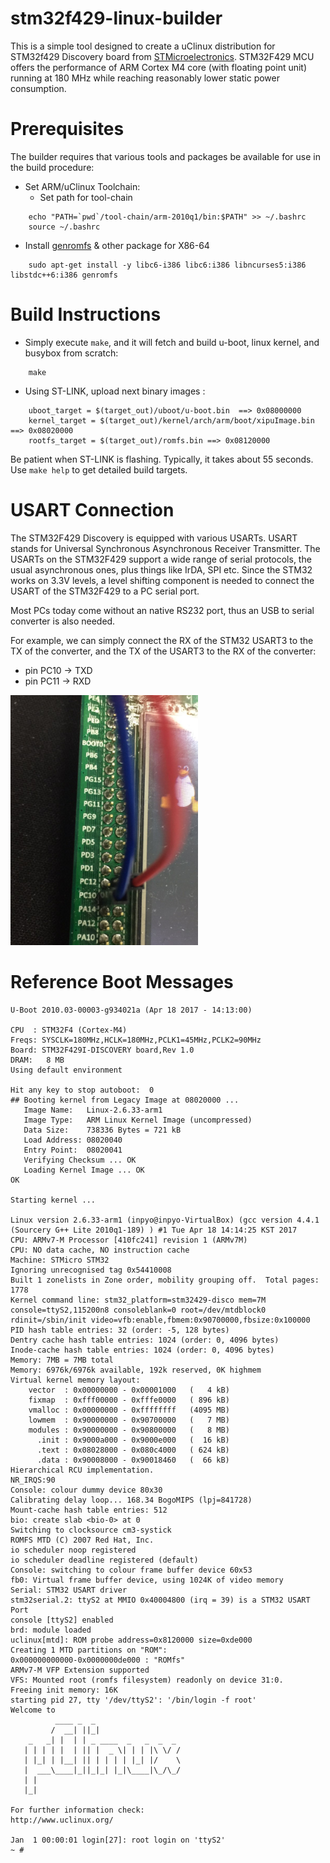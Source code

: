 stm32f429-linux-builder
======================
This is a simple tool designed to create a uClinux distribution for STM32f429
Discovery board from [STMicroelectronics](http://www.st.com/). STM32F429 MCU
offers the performance of ARM Cortex M4 core (with floating point unit) running
at 180 MHz while reaching reasonably lower static power consumption.


Prerequisites
=============
The builder requires that various tools and packages be available for use in
the build procedure:

* Set ARM/uClinux Toolchain:
  - Set path for tool-chain
```
    echo "PATH=`pwd`/tool-chain/arm-2010q1/bin:$PATH" >> ~/.bashrc
    source ~/.bashrc
```
* Install [genromfs](http://romfs.sourceforge.net/) & other package for X86-64
```
    sudo apt-get install -y libc6-i386 libc6:i386 libncurses5:i386 libstdc++6:i386 genromfs
```


Build Instructions
==================
* Simply execute ``make``, and it will fetch and build u-boot, linux kernel, and busybox from scratch:
```
    make
```
* Using ST-LINK, upload next binary images :
```
    uboot_target = $(target_out)/uboot/u-boot.bin  ==> 0x08000000
    kernel_target = $(target_out)/kernel/arch/arm/boot/xipuImage.bin ==> 0x08020000
    rootfs_target = $(target_out)/romfs.bin ==> 0x08120000
```
Be patient when ST-LINK is flashing. Typically, it takes about 55 seconds.
Use `make help` to get detailed build targets.


USART Connection
================
The STM32F429 Discovery is equipped with various USARTs. USART stands for
Universal Synchronous Asynchronous Receiver Transmitter. The USARTs on the
STM32F429 support a wide range of serial protocols, the usual asynchronous
ones, plus things like IrDA, SPI etc. Since the STM32 works on 3.3V levels,
a level shifting component is needed to connect the USART of the STM32F429 to
a PC serial port.

Most PCs today come without an native RS232 port, thus an USB to serial
converter is also needed.

For example, we can simply connect the RX of the STM32 USART3 to the TX of
the converter, and the TX of the USART3 to the RX of the converter:
* pin PC10 -> TXD
* pin PC11 -> RXD

<img width="300" height="400" src="https://github.com/pyotel/stm32f429-linux-builder/blob/master/pin_connect_usart.jpg"></img>

Reference Boot Messages
=======================
```
U-Boot 2010.03-00003-g934021a (Apr 18 2017 - 14:13:00)

CPU  : STM32F4 (Cortex-M4)
Freqs: SYSCLK=180MHz,HCLK=180MHz,PCLK1=45MHz,PCLK2=90MHz
Board: STM32F429I-DISCOVERY board,Rev 1.0
DRAM:   8 MB
Using default environment

Hit any key to stop autoboot:  0
## Booting kernel from Legacy Image at 08020000 ...
   Image Name:   Linux-2.6.33-arm1
   Image Type:   ARM Linux Kernel Image (uncompressed)
   Data Size:    738336 Bytes = 721 kB
   Load Address: 08020040
   Entry Point:  08020041
   Verifying Checksum ... OK
   Loading Kernel Image ... OK
OK

Starting kernel ...

Linux version 2.6.33-arm1 (inpyo@inpyo-VirtualBox) (gcc version 4.4.1 (Sourcery G++ Lite 2010q1-189) ) #1 Tue Apr 18 14:14:25 KST 2017
CPU: ARMv7-M Processor [410fc241] revision 1 (ARMv7M)
CPU: NO data cache, NO instruction cache
Machine: STMicro STM32
Ignoring unrecognised tag 0x54410008
Built 1 zonelists in Zone order, mobility grouping off.  Total pages: 1778
Kernel command line: stm32_platform=stm32429-disco mem=7M console=ttyS2,115200n8 consoleblank=0 root=/dev/mtdblock0 rdinit=/sbin/init video=vfb:enable,fbmem:0x90700000,fbsize:0x100000
PID hash table entries: 32 (order: -5, 128 bytes)
Dentry cache hash table entries: 1024 (order: 0, 4096 bytes)
Inode-cache hash table entries: 1024 (order: 0, 4096 bytes)
Memory: 7MB = 7MB total
Memory: 6976k/6976k available, 192k reserved, 0K highmem
Virtual kernel memory layout:
    vector  : 0x00000000 - 0x00001000   (   4 kB)
    fixmap  : 0xfff00000 - 0xfffe0000   ( 896 kB)
    vmalloc : 0x00000000 - 0xffffffff   (4095 MB)
    lowmem  : 0x90000000 - 0x90700000   (   7 MB)
    modules : 0x90000000 - 0x90800000   (   8 MB)
      .init : 0x9000a000 - 0x9000e000   (  16 kB)
      .text : 0x08028000 - 0x080c4000   ( 624 kB)
      .data : 0x90008000 - 0x90018460   (  66 kB)
Hierarchical RCU implementation.
NR_IRQS:90
Console: colour dummy device 80x30
Calibrating delay loop... 168.34 BogoMIPS (lpj=841728)
Mount-cache hash table entries: 512
bio: create slab <bio-0> at 0
Switching to clocksource cm3-systick
ROMFS MTD (C) 2007 Red Hat, Inc.
io scheduler noop registered
io scheduler deadline registered (default)
Console: switching to colour frame buffer device 60x53
fb0: Virtual frame buffer device, using 1024K of video memory
Serial: STM32 USART driver
stm32serial.2: ttyS2 at MMIO 0x40004800 (irq = 39) is a STM32 USART Port
console [ttyS2] enabled
brd: module loaded
uclinux[mtd]: ROM probe address=0x8120000 size=0xde000
Creating 1 MTD partitions on "ROM":
0x000000000000-0x0000000de000 : "ROMfs"
ARMv7-M VFP Extension supported
VFS: Mounted root (romfs filesystem) readonly on device 31:0.
Freeing init memory: 16K
starting pid 27, tty '/dev/ttyS2': '/bin/login -f root'
Welcome to
          ____ _  _
         /  __| ||_|
    _   _| |  | | _ ____  _   _  _  _
   | | | | |  | || |  _ \| | | |\ \/ /
   | |_| | |__| || | | | | |_| |/    \
   |  ___\____|_||_|_| |_|\____|\_/\_/
   | |
   |_|

For further information check:
http://www.uclinux.org/

Jan  1 00:00:01 login[27]: root login on 'ttyS2'
~ #
```
